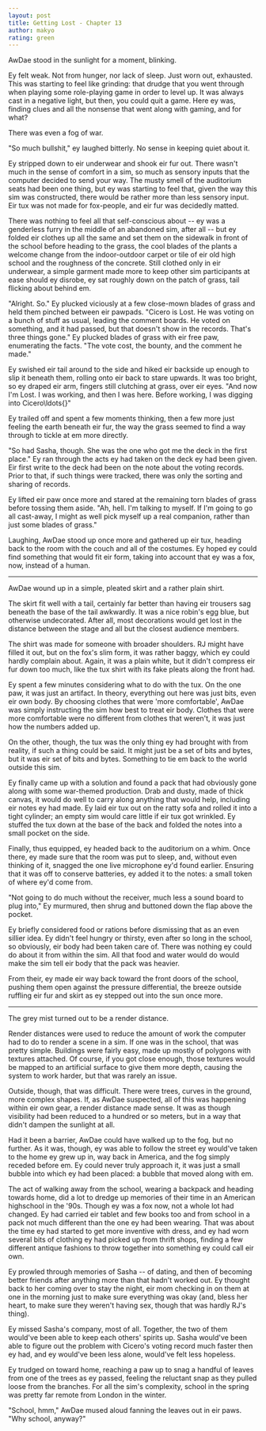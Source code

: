 ```yaml
---
layout: post
title: Getting Lost - Chapter 13
author: makyo
rating: green
---
```


AwDae stood in the sunlight for a moment, blinking.

Ey felt weak.  Not from hunger, nor lack of sleep.  Just worn out, exhausted.  This was starting to feel like grinding: that drudge that you went through when playing some role-playing game in order to level up.  It was always cast in a negative light, but then, you could quit a game.  Here ey was, finding clues and all the nonsense that went along with gaming, and for what?

There was even a fog of war.

"So much bullshit,"  ey laughed bitterly.  No sense in keeping quiet about it.

Ey stripped down to eir underwear and shook eir fur out.  There wasn't much in the sense of comfort in a sim, so much as sensory inputs that the computer decided to send your way.  The musty smell of the auditorium seats had been one thing, but ey was starting to feel that, given the way this sim was constructed, there would be rather more than less sensory input.  Eir tux was not made for fox-people, and eir fur was decidedly matted.

There was nothing to feel all that self-conscious about -- ey was a genderless furry in the middle of an abandoned sim, after all -- but ey folded eir clothes up all the same and set them on the sidewalk in front of the school before heading to the grass, the cool blades of the plants a welcome change from the indoor-outdoor carpet or tile of eir old high school and the roughness of the concrete.  Still clothed only in eir underwear, a simple garment made more to keep other sim participants at ease should ey disrobe, ey sat roughly down on the patch of grass, tail flicking about behind em.

"Alright.  So."  Ey plucked viciously at a few close-mown blades of grass and held them pinched between eir pawpads.  "Cicero is Lost.  He was voting on a bunch of stuff as usual, leading the comment boards.  He voted on something, and it had passed, but that doesn't show in the records.  That's three things gone."  Ey plucked blades of grass with eir free paw, enumerating the facts.  "The vote cost, the bounty, and the comment he made."

Ey swished eir tail around to the side and hiked eir backside up enough to slip it beneath them, rolling onto eir back to stare upwards.  It was too bright, so ey draped eir arm, fingers still clutching at grass, over eir eyes.  "And now I'm Lost.  I was working, and then I was here.  Before working, I was digging into Cicero\ldots{}"

Ey trailed off and spent a few moments thinking, then a few more just feeling the earth beneath eir fur, the way the grass seemed to find a way through to tickle at em more directly.

"So had Sasha, though.  She was the one who got me the deck in the first place."  Ey ran through the acts ey had taken on the deck ey had been given.  Eir first write to the deck had been on the note about the voting records.  Prior to that, if such things were tracked, there was only the sorting and sharing of records.

Ey lifted eir paw once more and stared at the remaining torn blades of grass before tossing them aside.  "Ah, hell.  I'm talking to myself.  If I'm going to go all cast-away, I might as well pick myself up a real companion, rather than just some blades of grass."

Laughing, AwDae stood up once more and gathered up eir tux, heading back to the room with the couch and all of the costumes.  Ey hoped ey could find something that would fit eir form, taking into account that ey was a fox, now, instead of a human.

-----

AwDae wound up in a simple, pleated skirt and a rather plain shirt.

The skirt fit well with a tail, certainly far better than having eir trousers sag beneath the base of the tail awkwardly.  It was a nice robin's egg blue, but otherwise undecorated.  After all, most decorations would get lost in the distance between the stage and all but the closest audience members.

The shirt was made for someone with broader shoulders.  RJ might have filled it out, but on the fox's slim form, it was rather baggy, which ey could hardly complain about.  Again, it was a plain white, but it didn't compress eir fur down too much, like the tux shirt with its fake pleats along the front had.

Ey spent a few minutes considering what to do with the tux.  On the one paw, it was just an artifact.  In theory, everything out here was just bits, even eir own body.  By choosing clothes that were 'more comfortable', AwDae was simply instructing the sim how best to treat eir body.  Clothes that were more comfortable were no different from clothes that weren't, it was just how the numbers added up.

On the other, though, the tux was the only thing ey had brought with from reality, if such a thing could be said.  It might just be a set of bits and bytes, but it was eir set of bits and bytes.  Something to tie em back to the world outside this sim.

Ey finally came up with a solution and found a pack that had obviously gone along with some war-themed production.  Drab and dusty, made of thick canvas, it would do well to carry along anything that would help, including eir notes ey had made.  Ey laid eir tux out on the ratty sofa and rolled it into a tight cylinder; an empty sim would care little if eir tux got wrinkled.  Ey stuffed the tux down at the base of the back and folded the notes into a small pocket on the side.

Finally, thus equipped, ey headed back to the auditorium on a whim.  Once there, ey made sure that the room was put to sleep, and, without even thinking of it, snagged the one live microphone ey'd found earlier.  Ensuring that it was off to conserve batteries, ey added it to the notes: a small token of where ey'd come from.

"Not going to do much without the receiver, much less a sound board to plug into," Ey murmured, then shrug and buttoned down the flap above the pocket.

Ey briefly considered food or rations before dismissing that as an even sillier idea.  Ey didn't feel hungry or thirsty, even after so long in the school, so obviously, eir body had been taken care of.  There was nothing ey could do about it from within the sim.  All that food and water would do would make the sim tell eir body that the pack was heavier.

From their, ey made eir way back toward the front doors of the school, pushing them open against the pressure differential, the breeze outside ruffling eir fur and skirt as ey stepped out into the sun once more.

-----

The grey mist turned out to be a render distance.

Render distances were used to reduce the amount of work the computer had to do to render a scene in a sim.  If one was in the school, that was pretty simple.  Buildings were fairly easy, made up mostly of polygons with textures attached.  Of course, if you got close enough, those textures would be mapped to an artificial surface to give them more depth, causing the system to work harder, but that was rarely an issue.

Outside, though, that was difficult.  There were trees, curves in the ground, more complex shapes.  If, as AwDae suspected, all of this was happening within eir own gear, a render distance made sense.  It was as though visibility had been reduced to a hundred or so meters, but in a way that didn't dampen the sunlight at all.

Had it been a barrier, AwDae could have walked up to the fog, but no further.  As it was, though, ey was able to follow the street ey would've taken to the home ey grew up in, way back in America, and the fog simply receded before em.  Ey could never truly approach it, it was just a small bubble into which ey had been placed: a bubble that moved along with em.

The act of walking away from the school, wearing a backpack and heading towards home, did a lot to dredge up memories of their time in an American highschool in the '90s.  Though ey was a fox now, not a whole lot had changed.  Ey had carried eir tablet and few books too and from school in a pack not much different than the one ey had been wearing.  That was about the time ey had started to get more inventive with dress, and ey had worn several bits of clothing ey had picked up from thrift shops, finding a few different antique fashions to throw together into something ey could call eir own.

Ey prowled through memories of Sasha -- of dating, and then of becoming better friends after anything more than that hadn't worked out.  Ey thought back to her coming over to stay the night, eir mom checking in on them at one in the morning just to make sure everything was okay (and, bless her heart, to make sure they weren't having sex, though that was hardly RJ's thing).

Ey missed Sasha's company, most of all.  Together, the two of them would've been able to keep each others' spirits up.  Sasha would've been able to figure out the problem with Cicero's voting record much faster then ey had, and ey would've been less alone, would've felt less hopeless.

Ey trudged on toward home, reaching a paw up to snag a handful of leaves from one of the trees as ey passed, feeling the reluctant snap as they pulled loose from the branches.  For all the sim's complexity, school in the spring was pretty far remote from London in the winter.

"School, hmm," AwDae mused aloud fanning the leaves out in eir paws. "Why school, anyway?"
